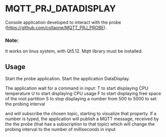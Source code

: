 # MQTT_PRJ_DATADISPLAY

Console application developed to interact with the probe (https://github.com/collaone/MQTT_PRJ_PROBE).
### Note: 
It works on linus system, with Qt5.12. Mqtt library must be installed.

## Usage
Start the probe application.
Start the application DataDisplay.

The application wait for a command in input:
T to start displaying CPU temperature
U to start displaying CPU usage
F to start displaying free space of the root partition
S to stop displaying
a number from 500 to 5000 to set the probing interval

and will subscribe the chosen topic, starting to visualize that property.
If a number is typed, the application will publish a MQTT message, received by the the probe (that has a subscription to that topic) which will change the probing interval to the number of milliseconds in input
